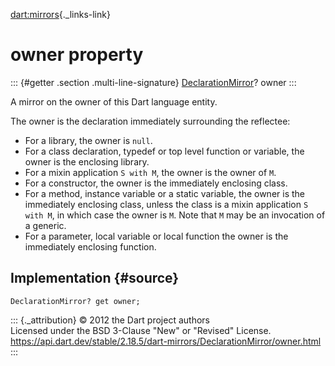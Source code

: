 [dart:mirrors](../../dart-mirrors/dart-mirrors-library){._links-link}

owner property
==============

::: {#getter .section .multi-line-signature}
[DeclarationMirror](../declarationmirror-class)? owner
:::

A mirror on the owner of this Dart language entity.

The owner is the declaration immediately surrounding the reflectee:

-   For a library, the owner is `null`.
-   For a class declaration, typedef or top level function or variable,
    the owner is the enclosing library.
-   For a mixin application `S with M`, the owner is the owner of `M`.
-   For a constructor, the owner is the immediately enclosing class.
-   For a method, instance variable or a static variable, the owner is
    the immediately enclosing class, unless the class is a mixin
    application `S with M`, in which case the owner is `M`. Note that
    `M` may be an invocation of a generic.
-   For a parameter, local variable or local function the owner is the
    immediately enclosing function.

Implementation {#source}
--------------

``` {.language-dart data-language="dart"}
DeclarationMirror? get owner;
```

::: {._attribution}
© 2012 the Dart project authors\
Licensed under the BSD 3-Clause \"New\" or \"Revised\" License.\
<https://api.dart.dev/stable/2.18.5/dart-mirrors/DeclarationMirror/owner.html>
:::
